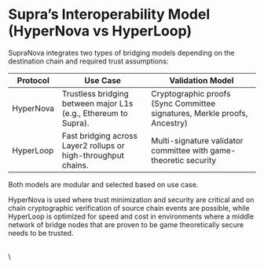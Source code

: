 # Supra’s Interoperability Model (HyperNova vs HyperLoop)

SupraNova integrates two types of bridging models depending on the destination chain and required trust assumptions:

| **Protocol** | **Use Case**                                                    | **Validation Model**                                                      |
| ------------ | --------------------------------------------------------------- | ------------------------------------------------------------------------- |
| HyperNova    | Trustless bridging between major L1s (e.g., Ethereum to Supra). | Cryptographic proofs (Sync Committee signatures, Merkle proofs, Ancestry) |
| HyperLoop    | Fast bridging across Layer2 rollups or high-throughput  chains. | Multi-signature validator committee with game-theoretic security          |

Both models are modular and selected based on use case.

HyperNova is used where trust minimization and security are critical and on chain cryptographic verification of source chain events are possible, while HyperLoop is optimized for speed and cost in environments where a middle network of bridge nodes that are proven to be game theoretically secure needs to be trusted.

\
\
